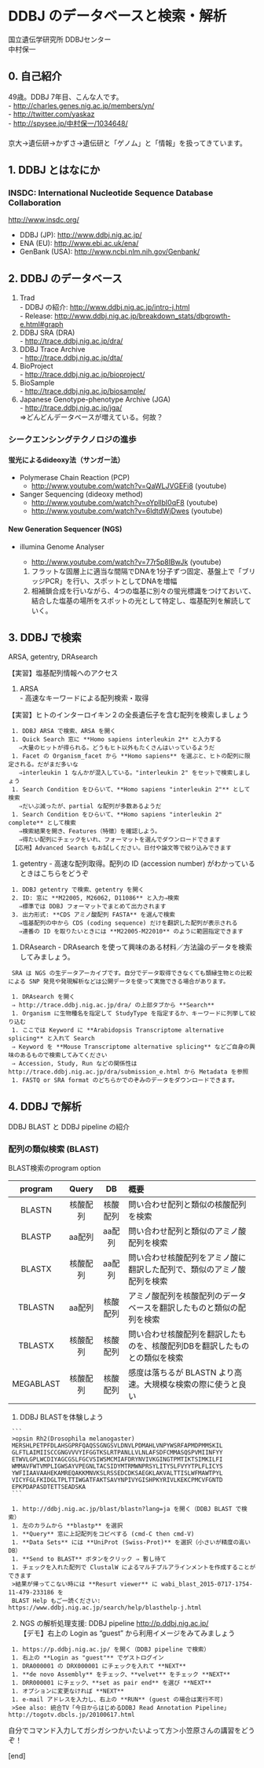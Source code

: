 # DDBJ のデータベースと検索・解析 #

国立遺伝学研究所  DDBJセンター  
中村保一
  
## 0. 自己紹介 ##

   49歳。DDBJ 7年目、こんな人です。  
     - http://charles.genes.nig.ac.jp/members/yn/  
     - http://twitter.com/yaskaz  
     - http://spysee.jp/中村保一/1034648/  
  　  
     京大→遺伝研→かずさ→遺伝研と「ゲノム」と「情報」を扱ってきています。  

## 1. DDBJ とはなにか ##

### INSDC: International Nucleotide Sequence Database Collaboration ###

   http://www.insdc.org/  
   - DDBJ (JP): http://www.ddbj.nig.ac.jp/
   - ENA (EU): http://www.ebi.ac.uk/ena/
   - GenBank (USA): http://www.ncbi.nlm.nih.gov/Genbank/

## 2. DDBJ のデータベース ##

   1. Trad  
     - DDBJ の紹介: http://www.ddbj.nig.ac.jp/intro-j.html  
     - Release: http://www.ddbj.nig.ac.jp/breakdown_stats/dbgrowth-e.html#graph  
   1. DDBJ SRA (DRA)  
     - http://trace.ddbj.nig.ac.jp/dra/  
   1. DDBJ Trace Archive  
     - http://trace.ddbj.nig.ac.jp/dta/  
   1. BioProject  
     - http://trace.ddbj.nig.ac.jp/bioproject/  
   1. BioSample  
     - http://trace.ddbj.nig.ac.jp/biosample/  
   1. Japanese Genotype-phenotype Archive (JGA)  
     - http://trace.ddbj.nig.ac.jp/jga/  
   ⇒どんどんデータベースが増えている。何故？

### シークエンシングテクノロジの進歩 ###

#### 蛍光によるdideoxy法（サンガー法） ####

   - Polymerase Chain Reaction (PCP)
     - http://www.youtube.com/watch?v=QaWLJVGEFi8 (youtube)
   - Sanger Sequencing (dideoxy method)
     - http://www.youtube.com/watch?v=oYpllbI0qF8 (youtube)
     - http://www.youtube.com/watch?v=6ldtdWjDwes (youtube)
  
#### New Generation Sequencer (NGS) ####

   - illumina Genome Analyser
     - http://www.youtube.com/watch?v=77r5p8IBwJk (youtube)
  
     1. フラットな固層上に適当な間隔でDNAを1分子ずつ固定、基盤上で「ブリッジPCR」を行い、スポットとしてDNAを増幅  
     2. 相補鎖合成を行いながら、4つの塩基に別々の蛍光標識をつけておいて、結合した塩基の場所をスポットの光として特定し、塩基配列を解読していく。  


## 3. DDBJ で検索 ##

   ARSA, getentry, DRAsearch
  
   【実習】塩基配列情報へのアクセス  

   1. ARSA  
     - 高速なキーワードによる配列検索・取得
     
   【実習】ヒトのインターロイキン２の全長遺伝子を含む配列を検索しましょう  
   
     1. DDBJ ARSA で検索、ARSA を開く  
     1. Quick Search 窓に **Homo sapiens interleukin 2** と入力する  
       ⇒大量のヒットが得られる。どうもヒト以外もたくさんはいっているようだ  
     1. Facet の Organism_facet から **Homo sapiens** を選ぶと、ヒトの配列に限定される。だがまだ多いな
       ⇒interleukin 1 なんかが混入している。"interleukin 2" をセットで検索しましょう  
     1. Search Condition をひらいて、**Homo sapiens "interleukin 2"** として検索  
       ⇒だいぶ減ったが、partial な配列が多数あるようだ  
     1. Search Condition をひらいて、**Homo sapiens "interleukin 2" complete** として検索  
       ⇒検索結果を開き、Features（特徴）を確認しよう。  
       ⇒得たい配列にチェックをいれ、フォーマットを選んでダウンロードできます  
     【応用】Advanced Search もお試しください。日付や論文等で絞り込みできます  
   
   1. getentry
     - 高速な配列取得。配列の ID (accession number) がわかっているときはこちらをどうぞ  
     
     1. DDBJ getentry で検索、getentry を開く  
     2. ID: 窓に **M22005, M26062, D11086** と入力⇒検索  
       ⇒標準では DDBJ フォーマットでまとめて出力されます  
     3. 出力形式: **CDS アミノ酸配列 FASTA** を選んで検索  
       ⇒塩基配列の中から CDS (coding sequence) だけを翻訳した配列が表示される  
       ⇒連番の ID を取りたいときには **M22005-M22010** のように範囲指定できます    
   
   1. DRAsearch
     - DRAsearch を使って興味のある材料／方法論のデータを検索してみましょう。  
     
     SRA は NGS の生データアーカイブです。自分でデータ取得できなくても類縁生物との比較による SNP 発見や発現解析などは公開データを使って実施できる場合があります。  
     
     1. DRAsearch を開く  
     ⇒ http://trace.ddbj.nig.ac.jp/dra/ の上部タブから **Search**  
     1. Organism に生物種名を指定して StudyType を指定するか、キーワードに列挙して絞り込む  
     1. ここでは Keyword に **Arabidopsis Transcriptome alternative splicing** と入れて Search  
     ⇒ Keyword を **Mouse Transcriptome alternative splicing** などご自身の興味のあるもので検索してみてください  
     ⇒ Accession, Study, Run などの関係性は http://trace.ddbj.nig.ac.jp/dra/submission_e.html から Metadata を参照  
     1. FASTQ or SRA format のどちらかでのぞみのデータをダウンロードできます。  

## 4. DDBJ で解析 ##

DDBJ BLAST と DDBJ pipeline の紹介

### 配列の類似検索 (BLAST) ###

BLAST検索のprogram option  

| program     | Query        | DB           | 概要                                                                        |
|:-----------:|:------------:|:------------:|:----------------------------------------------------------------------------|
| BLASTN      | 核酸配列     | 核酸配列     | 問い合わせ配列と類似の核酸配列を検索                                        |
| BLASTP      | aa配列       | aa配列       | 問い合わせ配列と類似のアミノ酸配列を検索                                    |
| BLASTX      | 核酸配列     | aa配列       | 問い合わせ核酸配列をアミノ酸に翻訳した配列で、類似のアミノ酸配列を検索      |
| TBLASTN     | aa配列       | 核酸配列     | アミノ酸配列を核酸配列のデータベースを翻訳したものと類似の配列を検索        |
| TBLASTX     | 核酸配列     | 核酸配列     | 問い合わせ核酸配列を翻訳したものを、核酸配列DBを翻訳したものとの類似を検索  |
| MEGABLAST   | 核酸配列     | 核酸配列     | 感度は落ちるが BLASTN より高速。大規模な検索の際に使うと良い                |

   1. DDBJ BLASTを体験しよう  
   
     ```
     >opsin Rh2(Drosophila melanogaster)  
     MERSHLPETPFDLAHSGPRFQAQSSGNGSVLDNVLPDMAHLVNPYWSRFAPMDPMMSKIL  
     GLFTLAIMIISCCGNGVVVYIFGGTKSLRTPANLLVLNLAFSDFCMMASQSPVMIINFYY  
     ETWVLGPLWCDIYAGCGSLFGCVSIWSMCMIAFDRYNVIVKGINGTPMTIKTSIMKILFI  
     WMMAVFWTVMPLIGWSAYVPEGNLTACSIDYMTRMWNPRSYLITYSLFVYYTPLFLICYS  
     YWFIIAAVAAHEKAMREQAKKMNVKSLRSSEDCDKSAEGKLAKVALTTISLWFMAWTPYL  
     VICYFGLFKIDGLTPLTTIWGATFAKTSAVYNPIVYGISHPKYRIVLKEKCPMCVFGNTD  
     EPKPDAPASDTETTSEADSKA  
     ```
     
     1. http://ddbj.nig.ac.jp/blast/blastn?lang=ja を開く（DDBJ BLAST で検索）  
     1. 左のカラムから **blastp** を選択  
     1. **Query** 窓に上記配列をコピペする (cmd-C then cmd-V)  
     1. **Data Sets** には **UniProt (Swiss-Prot)** を選択（小さいが精度の高いDB）
     1. **Send to BLAST** ボタンをクリック ⇒ 暫し待て
     1. チェックを入れた配列で ClustalW によるマルチプルアラインメントを作成することができます  
     >結果が帰ってこない時には **Resurt viewer** に wabi_blast_2015-0717-1754-11-479-233186 を  
     BLAST Help もご一読ください: https://www.ddbj.nig.ac.jp/search/help/blasthelp-j.html  
   
   2. NGS の解析処理支援: DDBJ pipeline http://p.ddbj.nig.ac.jp/  
    【デモ】右上の Login as “guest” から利用イメージをみてみましょう  
     
     1. https://p.ddbj.nig.ac.jp/ を開く（DDBJ pipeline で検索）  
     1. 右上の **Login as "guest"** でゲストログイン
     1. DRA000001 の DRX000001 にチェックを入れて **NEXT**
     1. **de novo Assembly** をチェック、**velvet** をチェック **NEXT**
     1. DRR000001 にチェック、**set as pair end** を選び **NEXT**
     1. オプションに変更なければ **NEXT**
     1. e-mail アドレスを入力し、右上の **RUN** (guest の場合は実行不可)  
     >See also: 統合TV「今日からはじめるDDBJ Read Annotation Pipeline」http://togotv.dbcls.jp/20100617.html  
   
   自分でコマンド入力してガシガシつかいたいよって方＞小笠原さんの講習をどうぞ！  

[end]
